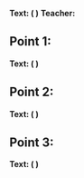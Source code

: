 
**Text: ( )**
**Teacher:**

## Point 1: 
**Text: ( )**

## Point 2: 
**Text: ( )**

## Point 3: 
**Text: ( )**

